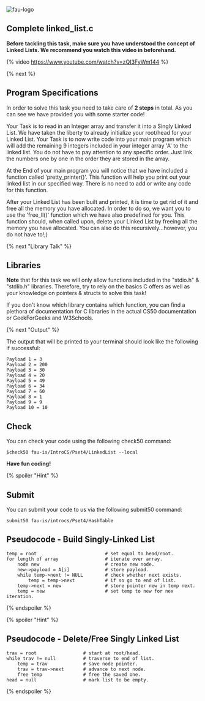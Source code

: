 ![fau-logo](https://www.fau.de/files/2016/02/fb-ww-logo-preview.jpg)

## Complete linked_list.c

**Before tackling this task, make sure you have understood the concept of Linked Lists.
We recommend you watch this video in beforehand.**

{% video https://www.youtube.com/watch?v=zQI3FyWm144 %}

{% next %}

## Program Specifications

In order to solve this task you need to take care of **2 steps** in total. As you can see we have provided
you with some starter code! 

Your Task is to read in an Integer array and transfer it into a Singly Linked List. 
We have taken the liberty to already initialize your root/head for your Linked List. 
Your Task is to now write code into your main program which will add the remaining 9 integers included in your 
integer array 'A' to the linked list. You do not have to pay attention to any specific order. 
Just link the numbers one by one in the order they are stored in the array.

At the End of your main program you will notice that we have included a function called
'pretty_printer()'. This function will help you print out your linked list in our specified way.
There is no need to add or write any code for this function.

After your Linked List has been built and printed, it is time to get rid of it and free all the
memory you have allocated. In order to do so, we want you to use the 'free_ll()' function which we
have also predefined for you. This function should, when called upon, delete your Linked List
by freeing all the memory you have allocated. You can also do this recursively...however,
 you do not have to!;)

{% next "Library Talk" %}

## Libraries

**Note** that for this task we will only allow functions included in the "stdio.h" & "stdlib.h" libraries.
Therefore, try to rely on the basics C offers as well as your knowledge on pointers & structs to solve this task!

If you don't know which library contains which function, you can find a plethora of documentation for C libraries 
in the actual CS50 documentation or GeekForGeeks and W3Schools.

{% next "Output" %}

The output that will be printed to your terminal should look like the following
if successful:
~~~
Payload 1 = 3
Payload 2 = 200
Payload 3 = 30
Payload 4 = 20
Payload 5 = 49
Payload 6 = 34
Payload 7 = 60
Payload 8 = 1
Payload 9 = 9
Payload 10 = 10
~~~

## Check 

You can check your code using the following check50 command:

~~~
$check50 fau-is/IntroCS/Pset4/LinkedList --local
~~~

**Have fun coding!**

{% spoiler "Hint" %}

## Submit

You can submit your code to us via the following submit50 command:

~~~
submit50 fau-is/introcs/Pset4/HashTable
~~~

## Pseudocode - Build Singly-Linked List
~~~
temp = root                         # set equal to head/root.
for length of array                 # iterate over array.
    node new                        # create new node.
    new->payload = A[i]             # store payload.
    while temp->next != NULL        # check whether next exists.
        temp = temp->next           # if so go to end of list.
    temp->next = new                # store pointer new in temp next.
    temp = new                      # set temp to new for nex iteration.
~~~
{% endspoiler %}

{% spoiler "Hint" %}

## Pseudocode - Delete/Free Singly Linked List
~~~
trav = root                 # start at root/head.
while trav != null          # traverse to end of list.
    temp = trav             # save node pointer.
    trav = trav->next       # advance to next node.
    free temp               # free the saved one.
head = null                 # mark list to be empty.
~~~
{% endspoiler %}